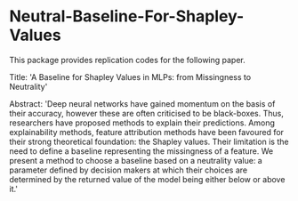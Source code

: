 # Neutral-Baseline-For-Shapley-Values

This package provides replication codes for the following paper.

Title: 'A Baseline for Shapley Values in MLPs: from Missingness to Neutrality'

Abstract: 'Deep neural networks have gained momentum on the basis of their accuracy, however these are often criticised to be black-boxes. Thus, researchers have proposed methods to explain their predictions. Among explainability methods, feature attribution methods have been favoured for their strong theoretical foundation: the Shapley values. Their limitation is the need to define a baseline representing the missingness of a feature. We present a method to choose a baseline based on a neutrality value: a parameter defined by decision makers at which their choices are determined by the returned value of the model being either below or above it.'
